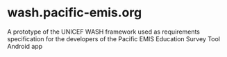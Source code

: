 # wash.pacific-emis.org
A prototype of the UNICEF WASH framework used as requirements specification for the developers of the Pacific EMIS Education Survey Tool Android app
